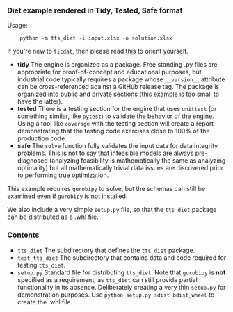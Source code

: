 ### Diet example rendered in Tidy, Tested, Safe format

Usage:

```
    python -m tts_diet -i input.xlsx -o solution.xlsx
```

If you're new to `ticdat`, then please read [this](https://github.com/ticdat/ticdat/wiki/1-Beginner-ticdat-intro)
to orient yourself.

* **tidy** The engine is organized as a package. Free standing .py files are appropriate for proof-of-concept and 
           educational purposes, but industrial code typically requires a package whose `__version__` attribute
           can be cross-referenced against a GitHub release tag. The package is 
           organized into public and private sections (this example is too small to have the latter). 
* **tested** There is a testing section for the engine that uses `unittest` (or something similar, like 
             `pytest`) to validate the behavior of the engine. Using a tool like `coverage` with the testing
             section will create a report demonstrating that the testing code exercises close to 100% of the 
             production code.
* **safe** The `solve` function fully validates the input data for data integrity problems. This is not to say 
           that infeasible models are always pre-diagnosed (analyzing feasibility is mathematically the same
           as analyzing optimality) but all mathematically trivial data issues are discovered prior to 
           performing true optimization.

This example requires `gurobipy` to solve, but the schemas can still be examined even if `gurobipy` is not
installed.   

We also include a very simple `setup.py` file, so that the `tts_diet` package can be distributed as a 
.whl file.

### Contents
* `tts_diet` The subdirectory that defines the `tts_diet` package.
* `test_tts_diet` The subdirectory that contains data and code required for testing `tts_diet`.
* `setup.py` Standard file for distributing `tts_diet`. Note that `gurobipy` is **not** specified as a requirement,
             as `tts_diet` can still provide partial functionality in its absence. Deliberately creating a very
             thin `setup.py` for demonstration purposes. Use `python setup.py sdist bdist_wheel` to create the .whl
             file.

